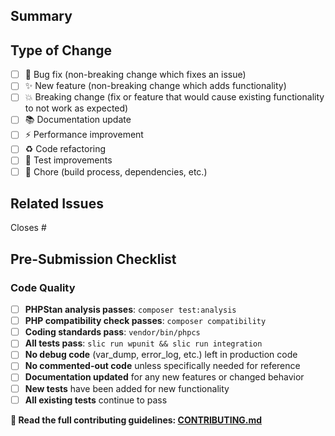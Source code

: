 ## Summary

<!-- Provide a brief description of what this PR does and why it's needed -->

## Type of Change

- [ ] 🐛 Bug fix (non-breaking change which fixes an issue)
- [ ] ✨ New feature (non-breaking change which adds functionality)
- [ ] 💥 Breaking change (fix or feature that would cause existing functionality to not work as expected)
- [ ] 📚 Documentation update
- [ ] ⚡ Performance improvement
- [ ] ♻️ Code refactoring
- [ ] 🧪 Test improvements
- [ ] 🔧 Chore (build process, dependencies, etc.)

## Related Issues

<!-- Link to related issues using GitHub keywords -->

<!-- Ignore if not applicable -->

Closes #<!-- issue number -->

## Pre-Submission Checklist

<!-- Verify all items before submitting this PR -->

### Code Quality

- [ ] **PHPStan analysis passes**: `composer test:analysis`
- [ ] **PHP compatibility check passes**: `composer compatibility`
- [ ] **Coding standards pass**: `vendor/bin/phpcs`
- [ ] **All tests pass**: `slic run wpunit && slic run integration`
- [ ] **No debug code** (var_dump, error_log, etc.) left in production code
- [ ] **No commented-out code** unless specifically needed for reference
- [ ] **Documentation updated** for any new features or changed behavior
- [ ] **New tests** have been added for new functionality
- [ ] **All existing tests** continue to pass

**📖 Read the full contributing guidelines: [CONTRIBUTING.md](/.github/CONTRIBUTING.md)**
